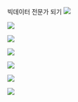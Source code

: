 빅데이터 전문가 되기
![](Assets/7395EDAE-4719-434A-A776-B9E52303D39D.png)

![](Assets/34AC7DC9-57C5-4A67-90BA-8B7A0FA0CA79.png)

![](Assets/9F80DBC2-E3F3-4DD6-8210-3F2F04C7B413.png)

![](Assets/B3EC0A35-B26A-4530-B811-BCB4329E6C29.png)

![](Assets/0BF81D04-C225-42AD-B234-842F96FE4383.png)

![](Assets/A68A61C3-FE63-4D49-8299-3EA02453DA84.png)

![](Assets/3D566B3A-5D09-4BAA-BA6B-A709C8F40302.png)